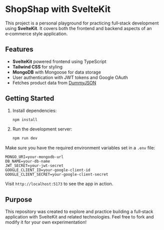 # ShopShap with SvelteKit

This project is a personal playground for practicing full‑stack development using **SvelteKit**. It covers both the frontend and backend aspects of an e‑commerce style application.

## Features

- **SvelteKit** powered frontend using TypeScript
- **Tailwind CSS** for styling
- **MongoDB** with Mongoose for data storage
- User authentication with JWT tokens and Google OAuth
- Fetches product data from [DummyJSON](https://dummyjson.com/)

## Getting Started

1. Install dependencies:
   ```bash
   npm install
   ```
2. Run the development server:
   ```bash
   npm run dev
   ```

Make sure you have the required environment variables set in a `.env` file:

```
MONGO_URI=your-mongodb-url
DB_NAME=your-db-name
JWT_SECRET=your-jwt-secret
GOOGLE_CLIENT_ID=your-google-client-id
GOOGLE_CLIENT_SECRET=your-google-client-secret
```

Visit `http://localhost:5173` to see the app in action.

## Purpose

This repository was created to explore and practice building a full‑stack application with SvelteKit and related technologies. Feel free to fork and modify it for your own experimentation!

